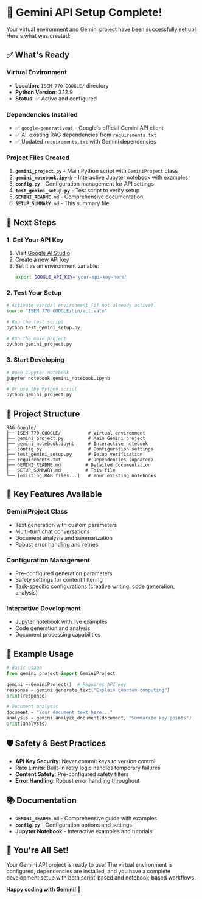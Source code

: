 # 🎉 Gemini API Setup Complete!

Your virtual environment and Gemini project have been successfully set up! Here's what was created:

## ✅ What's Ready

### Virtual Environment
- **Location**: `ISEM 770 GOOGLE/` directory
- **Python Version**: 3.12.9
- **Status**: ✅ Active and configured

### Dependencies Installed
- ✅ `google-generativeai` - Google's official Gemini API client
- ✅ All existing RAG dependencies from `requirements.txt`
- ✅ Updated `requirements.txt` with Gemini dependencies

### Project Files Created
1. **`gemini_project.py`** - Main Python script with `GeminiProject` class
2. **`gemini_notebook.ipynb`** - Interactive Jupyter notebook with examples
3. **`config.py`** - Configuration management for API settings
4. **`test_gemini_setup.py`** - Test script to verify setup
5. **`GEMINI_README.md`** - Comprehensive documentation
6. **`SETUP_SUMMARY.md`** - This summary file

## 🚀 Next Steps

### 1. Get Your API Key
1. Visit [Google AI Studio](https://makersuite.google.com/app/apikey)
2. Create a new API key
3. Set it as an environment variable:
   ```bash
   export GOOGLE_API_KEY='your-api-key-here'
   ```

### 2. Test Your Setup
```bash
# Activate virtual environment (if not already active)
source "ISEM 770 GOOGLE/bin/activate"

# Run the test script
python test_gemini_setup.py

# Run the main project
python gemini_project.py
```

### 3. Start Developing
```bash
# Open Jupyter notebook
jupyter notebook gemini_notebook.ipynb

# Or use the Python script
python gemini_project.py
```

## 📁 Project Structure
```
RAG Google/
├── ISEM 770 GOOGLE/          # Virtual environment
├── gemini_project.py         # Main Gemini project
├── gemini_notebook.ipynb     # Interactive notebook
├── config.py                 # Configuration settings
├── test_gemini_setup.py      # Setup verification
├── requirements.txt          # Dependencies (updated)
├── GEMINI_README.md         # Detailed documentation
├── SETUP_SUMMARY.md         # This file
└── [existing RAG files...]   # Your existing notebooks
```

## 🔧 Key Features Available

### GeminiProject Class
- Text generation with custom parameters
- Multi-turn chat conversations
- Document analysis and summarization
- Robust error handling and retries

### Configuration Management
- Pre-configured generation parameters
- Safety settings for content filtering
- Task-specific configurations (creative writing, code generation, analysis)

### Interactive Development
- Jupyter notebook with live examples
- Code generation and analysis
- Document processing capabilities

## 🎯 Example Usage

```python
# Basic usage
from gemini_project import GeminiProject

gemini = GeminiProject()  # Requires API key
response = gemini.generate_text("Explain quantum computing")
print(response)

# Document analysis
document = "Your document text here..."
analysis = gemini.analyze_document(document, "Summarize key points")
print(analysis)
```

## 🛡️ Safety & Best Practices

- **API Key Security**: Never commit keys to version control
- **Rate Limits**: Built-in retry logic handles temporary failures
- **Content Safety**: Pre-configured safety filters
- **Error Handling**: Robust error handling throughout

## 📚 Documentation

- **`GEMINI_README.md`** - Comprehensive guide with examples
- **`config.py`** - Configuration options and settings
- **Jupyter Notebook** - Interactive examples and tutorials

## 🎊 You're All Set!

Your Gemini API project is ready to use! The virtual environment is configured, dependencies are installed, and you have a complete development setup with both script-based and notebook-based workflows.

**Happy coding with Gemini! 🚀** 